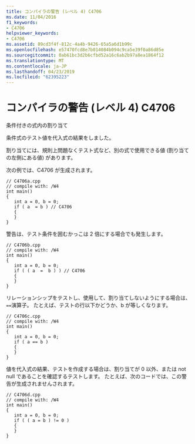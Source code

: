 ```yaml
---
title: コンパイラの警告 (レベル 4) C4706
ms.date: 11/04/2016
f1_keywords:
- C4706
helpviewer_keywords:
- C4706
ms.assetid: 89cd3f4f-812c-4a4b-9426-65a5a6d1b99c
ms.openlocfilehash: e57470fcd8e7b014084b094c9ca5e39f0a86d85e
ms.sourcegitcommit: 0ab61bc3d2b6cfbd52a16c6ab2b97a8ea1864f12
ms.translationtype: MT
ms.contentlocale: ja-JP
ms.lasthandoff: 04/23/2019
ms.locfileid: "62395223"
---
```

# <a name="compiler-warning-level-4-c4706"></a>コンパイラの警告 (レベル 4) C4706

条件付きの式内の割り当て

条件式のテスト値を代入式の結果をしました。

割り当てには、規則上問題なくテスト式など、別の式で使用できる値 (割り当ての左側にある値) があります。

次の例では、C4706 が生成されます。

```
// C4706a.cpp
// compile with: /W4
int main()
{
   int a = 0, b = 0;
   if ( a  = b ) // C4706
   {
   }
}
```

警告は、テスト条件を囲むかっこは 2 倍にする場合でも発生します。

```
// C4706b.cpp
// compile with: /W4
int main()
{
   int a = 0, b = 0;
   if ( ( a  =  b ) ) // C4706
   {
   }
}
```

リレーションシップをテストし、使用して、割り当てしないようにする場合は、`==`演算子。 たとえば、テストの行以下かどうか、b が等しくなります。

```
// C4706c.cpp
// compile with: /W4
int main()
{
   int a = 0, b = 0;
   if ( a == b )
   {
   }
}
```

値を代入式の結果、テストを作成する場合は、割り当てが 0 以外、または not null であることを確認するテストします。 たとえば、次のコードでは、この警告が生成されませんされます。

```
// C4706d.cpp
// compile with: /W4
int main()
{
   int a = 0, b = 0;
   if ( ( a = b ) != 0 )
   {
   }
}
```